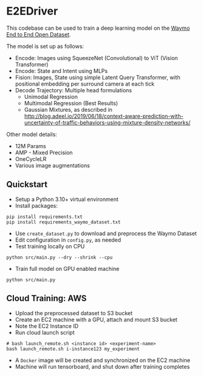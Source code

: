 # E2EDriver

This codebase can be used to train a deep learning model on the [Waymo End to End Open Dataset](https://waymo.com/open/data/e2e/).

The model is set up as follows:
* Encode: Images using SqueezeNet (Convolutional) to ViT (Vision Transformer)
* Encode: State and Intent using MLPs
* Fision: Images, State using simple Latent Query Transformer, with positional embedding per surround camera at each tick
* Decode Trajectory: Multiple head formulations
    * Unimodal Regression
    * Multimodal Regression (Best Results)
    * Gaussian Mixtures, as described in http://blog.adeel.io/2019/06/18/context-aware-prediction-with-uncertainty-of-traffic-behaviors-using-mixture-density-networks/

Other model details:
* 12M Params
* AMP - Mixed Precision
* OneCycleLR
* Various image augmentations


## Quickstart
* Setup a Python 3.10+ virtual environment
* Install packages:
```
pip install requirements.txt
pip install requirements_waymo_dataset.txt
```
* Use `create_dataset.py` to download and preprocess the Waymo Dataset
* Edit configuration in `config.py`, as needed
* Test training locally on CPU
```
python src/main.py --dry --shrink --cpu
```
* Train full model on GPU enabled machine
```
python src/main.py
```

## Cloud Training: AWS
* Upload the preprocessed dataset to S3 bucket
* Create an EC2 machine with a GPU, attach and mount S3 bucket
* Note the EC2 Instance ID
* Run cloud launch script
```
# bash launch_remote.sh <instance id> <experiment-name>
bash launch_remote.sh i-instance123 my_experiment
```
* A `Docker` image will be created and synchronized on the EC2 machine
* Machine will run tensorboard, and shut down after training completes